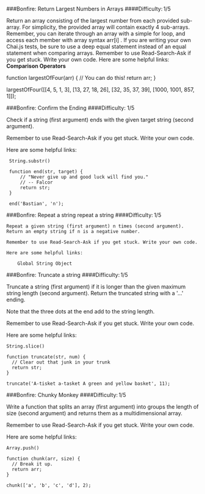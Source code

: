 ###Bonfire: Return Largest Numbers in Arrays
####Difficulty: 1/5

Return an array consisting of the largest number from each provided sub-array. For simplicity, the provided array will contain exactly 4 sub-arrays.
Remember, you can iterate through an array with a simple for loop, and access each member with array syntax arr[i] .
If you are writing your own Chai.js tests, be sure to use a deep equal statement instead of an equal statement when comparing arrays.
Remember to use Read-Search-Ask if you get stuck. Write your own code.
Here are some helpful links:
    **Comparison Operators**

 
 function largestOfFour(arr) {
   // You can do this!
   return arr;
 }
 
 largestOfFour([[4, 5, 1, 3], [13, 27, 18, 26], [32, 35, 37, 39], [1000, 1001, 857, 1]]);
 
 
 ###Bonfire: Confirm the Ending
 ####Difficulty: 1/5 
 
 Check if a string (first argument) ends with the given target string (second argument).
 
 Remember to use Read-Search-Ask if you get stuck. Write your own code.
 
 Here are some helpful links:
 
     String.substr()
     
     function end(str, target) {
         // "Never give up and good luck will find you."
         // -- Falcor
         return str;
     }
     
     end('Bastian', 'n');
     
###Bonfire: Repeat a string repeat a string
####Difficulty: 1/5
    
    Repeat a given string (first argument) n times (second argument). Return an empty string if n is a negative number.
    
    Remember to use Read-Search-Ask if you get stuck. Write your own code.
    
    Here are some helpful links:
    
        Global String Object
        

###Bonfire: Truncate a string
####Difficulty: 1/5

Truncate a string (first argument) if it is longer than the given maximum string length (second argument). Return the truncated string with a '...' ending.

Note that the three dots at the end add to the string length.

Remember to use Read-Search-Ask if you get stuck. Write your own code.

Here are some helpful links:

    String.slice()
    
    function truncate(str, num) {
      // Clear out that junk in your trunk
      return str;
    }
    
    truncate('A-tisket a-tasket A green and yellow basket', 11);

###Bonfire: Chunky Monkey
####Difficulty: 1/5

Write a function that splits an array (first argument) into groups the length of size (second argument) and returns them as a multidimensional array.

Remember to use Read-Search-Ask if you get stuck. Write your own code.

Here are some helpful links:

    Array.push()
    
    function chunk(arr, size) {
      // Break it up.
      return arr;
    }
    
    chunk(['a', 'b', 'c', 'd'], 2);